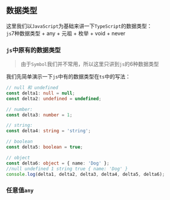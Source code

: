 ## 数据类型
这里我们以`JavaScript`为基础来讲一下`TypeScript`的数据类型：  
`js`7种数据类型 + any + 元祖 + 枚举 + void + never

### `js`中原有的数据类型
> 由于`Symbol`我们并不常用，所以这里只讲到`js`的6种数据类型
 
我们先简单演示一下`js`中有的数据类型在`ts`中的写法：  
```typescript
// null 和 undefined
const delta1: null = null;
const delta2: undefined = undefined;

// number:
const delta3: number = 1;

// string:
const delta4: string = 'string';

// boolean
const delta5: boolean = true;

// object
const delta6: object = { name: 'Dog' };
//null undefined 1 string true { name: 'Dog' }
console.log(delta1, delta2, delta3, delta4, delta5, delta6);
```

### 任意值`any`

